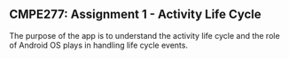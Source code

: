 ## CMPE277: Assignment 1 - Activity Life Cycle

The purpose of the app is to understand the activity life cycle and the role of Android OS plays in handling life cycle events.

